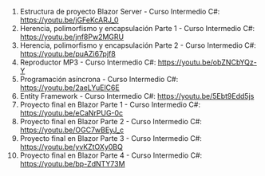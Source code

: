 1. Estructura de proyecto Blazor Server - Curso Intermedio C#:
https://youtu.be/jGFeKcARJ_0
2. Herencia, polimorfismo y encapsulación Parte 1 - Curso Intermedio C#:
https://youtu.be/jnf8Pw2MGRU
3. Herencia, polimorfismo y encapsulación Parte 2 - Curso Intermedio C#:
https://youtu.be/puAZi67pjf8
4. Reproductor MP3 - Curso Intermedio C#:
https://youtu.be/obZNCbYQz-Y
5. Programación asíncrona - Curso Intermedio C#:
https://youtu.be/2aeLYuElC6E
6. Entity Framework - Curso Intermedio C#:
https://youtu.be/5Ebt9Edd5js
7. Proyecto final en Blazor Parte 1 - Curso Intermedio C#:
https://youtu.be/eCaNrPUG-0c
8. Proyecto final en Blazor Parte 2 - Curso Intermedio C#:
https://youtu.be/OGC7wBEyJ_c
9. Proyecto final en Blazor Parte 3 - Curso Intermedio C#:
https://youtu.be/yvKZtOXy0BQ
10. Proyecto final en Blazor Parte 4 - Curso Intermedio C#:
https://youtu.be/bp-ZdNTY73M
